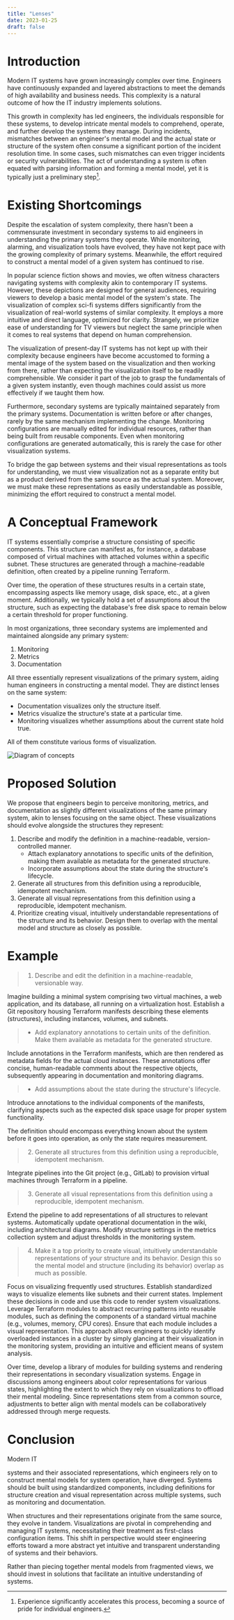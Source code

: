 ```yaml
---
title: "Lenses"
date: 2023-01-25
draft: false
---
```

# Introduction

Modern IT systems have grown increasingly complex over time. Engineers have continuously expanded and layered abstractions to meet the demands of high availability and business needs. This complexity is a natural outcome of how the IT industry implements solutions.

This growth in complexity has led engineers, the individuals responsible for these systems, to develop intricate mental models to comprehend, operate, and further develop the systems they manage. During incidents, mismatches between an engineer's mental model and the actual state or structure of the system often consume a significant portion of the incident resolution time. In some cases, such mismatches can even trigger incidents or security vulnerabilities. The act of understanding a system is often equated with parsing information and forming a mental model, yet it is typically just a preliminary step[^1].

# Existing Shortcomings

Despite the escalation of system complexity, there hasn't been a commensurate investment in secondary systems to aid engineers in understanding the primary systems they operate. While monitoring, alarming, and visualization tools have evolved, they have not kept pace with the growing complexity of primary systems. Meanwhile, the effort required to construct a mental model of a given system has continued to rise.

In popular science fiction shows and movies, we often witness characters navigating systems with complexity akin to contemporary IT systems. However, these depictions are designed for general audiences, requiring viewers to develop a basic mental model of the system's state. The visualization of complex sci-fi systems differs significantly from the visualization of real-world systems of similar complexity. It employs a more intuitive and direct language, optimized for clarity. Strangely, we prioritize ease of understanding for TV viewers but neglect the same principle when it comes to real systems that depend on human comprehension.

The visualization of present-day IT systems has not kept up with their complexity because engineers have become accustomed to forming a mental image of the system based on the visualization and then working from there, rather than expecting the visualization itself to be readily comprehensible. We consider it part of the job to grasp the fundamentals of a given system instantly, even though machines could assist us more effectively if we taught them how.

Furthermore, secondary systems are typically maintained separately from the primary systems. Documentation is written before or after changes, rarely by the same mechanism implementing the change. Monitoring configurations are manually edited for individual resources, rather than being built from reusable components. Even when monitoring configurations are generated automatically, this is rarely the case for other visualization systems.

To bridge the gap between systems and their visual representations as tools for understanding, we must view visualization not as a separate entity but as a product derived from the same source as the actual system. Moreover, we must make these representations as easily understandable as possible, minimizing the effort required to construct a mental model.

# A Conceptual Framework

IT systems essentially comprise a structure consisting of specific components. This structure can manifest as, for instance, a database composed of virtual machines with attached volumes within a specific subnet. These structures are generated through a machine-readable definition, often created by a pipeline running Terraform.

Over time, the operation of these structures results in a certain state, encompassing aspects like memory usage, disk space, etc., at a given moment. Additionally, we typically hold a set of assumptions about the structure, such as expecting the database's free disk space to remain below a certain threshold for proper functioning.

In most organizations, three secondary systems are implemented and maintained alongside any primary system:

1. Monitoring
2. Metrics
3. Documentation

All three essentially represent visualizations of the primary system, aiding human engineers in constructing a mental model. They are distinct lenses on the same system:

- Documentation visualizes only the structure itself.
- Metrics visualize the structure's state at a particular time.
- Monitoring visualizes whether assumptions about the current state hold true.

All of them constitute various forms of visualization.

![Diagram of concepts](/images/lenses-fig0.png)

# Proposed Solution

We propose that engineers begin to perceive monitoring, metrics, and documentation as slightly different visualizations of the same primary system, akin to lenses focusing on the same object. These visualizations should evolve alongside the structures they represent:

1. Describe and modify the definition in a machine-readable, version-controlled manner.
    - Attach explanatory annotations to specific units of the definition, making them available as metadata for the generated structure.
    - Incorporate assumptions about the state during the structure's lifecycle.
2. Generate all structures from this definition using a reproducible, idempotent mechanism.
3. Generate all visual representations from this definition using a reproducible, idempotent mechanism.
4. Prioritize creating visual, intuitively understandable representations of the structure and its behavior. Design them to overlap with the mental model and structure as closely as possible.

# Example

> 1. Describe and edit the definition in a machine-readable, versionable way.

Imagine building a minimal system comprising two virtual machines, a web application, and its database, all running on a virtualization host. Establish a Git repository housing Terraform manifests describing these elements (structures), including instances, volumes, and subnets.

> - Add explanatory annotations to certain units of the definition. Make them available as metadata for the generated structure.

Include annotations in the Terraform manifests, which are then rendered as metadata fields for the actual cloud instances. These annotations offer concise, human-readable comments about the respective objects, subsequently appearing in documentation and monitoring diagrams.

> - Add assumptions about the state during the structure's lifecycle.

Introduce annotations to the individual components of the manifests, clarifying aspects such as the expected disk space usage for proper system functionality.

The definition should encompass everything known about the system before it goes into operation, as only the state requires measurement.

> 2. Generate all structures from this definition using a reproducible, idempotent mechanism.

Integrate pipelines into the Git project (e.g., GitLab) to provision virtual machines through Terraform in a pipeline.

> 3. Generate all visual representations from this definition using a reproducible, idempotent mechanism.

Extend the pipeline to add representations of all structures to relevant systems. Automatically update operational documentation in the wiki, including architectural diagrams. Modify structure settings in the metrics collection system and adjust thresholds in the monitoring system.

> 4. Make it a top priority to create visual, intuitively understandable representations of your structure and its behavior. Design this so the mental model and structure (including its behavior) overlap as much as possible.

Focus on visualizing frequently used structures. Establish standardized ways to visualize elements like subnets and their current states. Implement these decisions in code and use this code to render system visualizations. Leverage Terraform modules to abstract recurring patterns into reusable modules, such as defining the components of a standard virtual machine (e.g., volumes, memory, CPU cores). Ensure that each module includes a visual representation. This approach allows engineers to quickly identify overloaded instances in a cluster by simply glancing at their visualization in the monitoring system, providing an intuitive and efficient means of system analysis.

Over time, develop a library of modules for building systems and rendering their representations in secondary visualization systems. Engage in discussions among engineers about color representations for various states, highlighting the extent to which they rely on visualizations to offload their mental modeling. Since representations stem from a common source, adjustments to better align with mental models can be collaboratively addressed through merge requests.

# Conclusion

Modern IT

 systems and their associated representations, which engineers rely on to construct mental models for system operation, have diverged. Systems should be built using standardized components, including definitions for structure creation and visual representation across multiple systems, such as monitoring and documentation.

When structures and their representations originate from the same source, they evolve in tandem. Visualizations are pivotal in comprehending and managing IT systems, necessitating their treatment as first-class configuration items. This shift in perspective would steer engineering efforts toward a more abstract yet intuitive and transparent understanding of systems and their behaviors.

Rather than piecing together mental models from fragmented views, we should invest in solutions that facilitate an intuitive understanding of systems.

[^1]: Experience significantly accelerates this process, becoming a source of pride for individual engineers.

